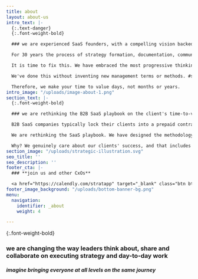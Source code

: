 ```yaml
---
title: about
layout: about-us
intro_text: |-
  {:.text-danger}
  {:.font-weight-bold}

  ### we are experienced SaaS founders, with a compelling vision backed by investors who are market leaders

  For 30 years the process of strategy formation, documentation, communication and execution has been fundamentally flawed. The age old paradigms of static documents and top down control are holding all of us all back.  It is a global problem, affecting most organizations regardless of size, sector, culture or geography.

  It is time to fix this. We have embraced the most progressive thinking in work and social collaboration of the last 10 years, and applied those to create a seamless org-wide experience for executing both strategy and day-to-day work.

  We've done this without inventing new management terms or methods. #stratapp is designed around what executives, managers and team leaders already know.

  Therefore, we make your time to value days, not months or years.
intro_image: "/uploads/image-about-1.png"
section_text: |-
  {:.font-weight-bold}

  ### we are rethinking the B2B SaaS playbook on the client's time-to-value

  B2B SaaS companies typically lock their clients into a prepaid contract, then leave the client to figure out the implementation by themselves; putting forward a list of 'preferred partners' offering different advice, methodologies, resources and pricing.

  We are rethinking the SaaS playbook. We have designed the methodology for our partners AND we have prescribed reasonable cost budgets for each and every step.

  Why? We genuinely care about our clients' success, and that includes removing the stress, hassle and unforseen costs of implementation.
section_image: "/uploads/strategic-illustration.svg"
seo_title: ''
seo_description: ''
footer_cta: |-
  ### **join us and other CxOs**

  <a href="https://calendly.com/stratapp" target="_blank" class="btn btn-danger rounded-pill">book an event</a>
footer_image_background: "/uploads/bottom-banner-bg.png"
menu:
  navigation:
    identifier: _about
    weight: 4

---
```

{:.font-weight-bold}

### we are changing the way leaders think about, share and collaborate on executing strategy and day-to-day work

##### imagine bringing everyone at all levels on the same journey
